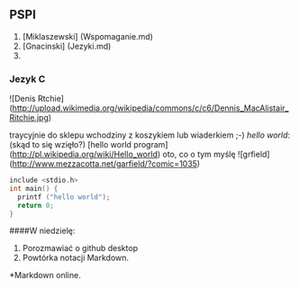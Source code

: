 ## PSPI

1. [Miklaszewski] (Wspomaganie.md)
2. [Gnacinski] (Jezyki.md)
3. 

### Jezyk C

![Denis Rtchie] (http://upload.wikimedia.org/wikipedia/commons/c/c6/Dennis_MacAlistair_Ritchie.jpg)

traycyjnie do sklepu wchodziny z koszykiem lub wiaderkiem ;-)
*hello world*: (skąd to się wzięło?) [hello world program] (http://pl.wikipedia.org/wiki/Hello_world)
oto, co o tym myślę ![grfield] (http://www.mezzacotta.net/garfield/?comic=1035)

```c
include <stdio.h>
int main() {
  printf ("hello world");
  return 0;
}
```

####W niedzielę:

1. Porozmawiać o github desktop
2. Powtórka notacji Markdown.
  
  *Markdown online.

